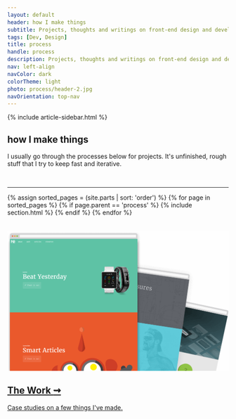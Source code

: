 ```yaml
---
layout: default
header: how I make things
subtitle: Projects, thoughts and writings on front-end design and development, and making things.
tags: [Dev, Design]
title: process
handle: process
description: Projects, thoughts and writings on front-end design and development, and making things.
nav: left-align
navColor: dark
colorTheme: light
photo: process/header-2.jpg
navOrientation: top-nav
---
```


{% include article-sidebar.html %}

<section class="cover-image"></section>
<section class="main-content">
<div class="container">
<h1 class="super-title">how I make things</h1>
  <p>I usually go through the processes below for projects. It's unfinished, rough stuff that I try to keep fast and iterative.</p>
  <br>
<hr>
</div>
  <span class="timeline"></span>
  <section class="posts">
    {% assign sorted_pages = (site.parts | sort: 'order') %}
    {% for page in sorted_pages %}
      {% if page.parent == 'process' %}
        {% include section.html %}
      {% endif %}
    {% endfor %}
  </section>
</section>
<br>
<br>

<section class="proj-wrap archive">
  <a href="../work">
    <div class="container">
      <div class="img-gallery col-xs-12 col-sm-7 col-xl-6">
        <img src="/img/portfolio-web2.png" class="web-samples" alt="web design archive">
      </div>
      <div class="col-xs-12 col-sm-5">
        <h1 class="proj-title">The Work <span class="arrow">⇝</span></h1>
        <p>Case studies on a few things I've made.</p>
        </div>
    </div>
  </a>
</section>

